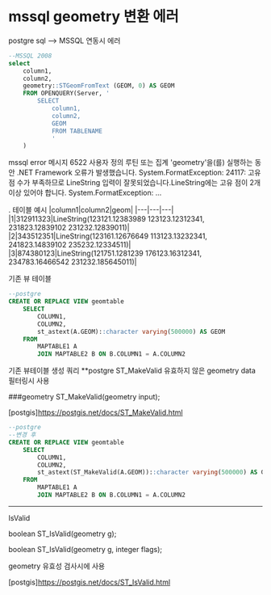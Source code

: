 # mssql geometry 변환 에러

postgre sql --> MSSQL 연동시 에러

```sql
--MSSQL 2008
select 
    column1,
    column2,
    geometry::STGeomFromText (GEOM, 0) AS GEOM
    FROM OPENQUERY(Server, '
        SELECT
            column1,
            column2, 
            GEOM
            FROM TABLENAME
            '
    )
```


mssql error 메시지 6522 사용자 정의 루틴 또는 집계 'geometry'을(를) 실행하는 동안 .NET Framework 오류가 발생했습니다.
System.FormatException: 24117: 고유 점 수가 부족하므로 LineString 입력이 잘못되었습니다.LineString에는 고유 점이 2개 이상 있어야 합니다.
System.FormatException: ...

. 테이블 예시
|column1|column2|geom|
|---|---|---|
|1|312911323|LineString(123121.12383989 123123.12312341, 231823.12839102 231232.12839011)|
|2|343512351|LineString(123161.12676649 113123.13232341, 241823.14839102 235232.12334511)|
|3|874380123|LineString(121751.1281239 176123.16312341, 234783.16466542 231232.185645011)|


기존 뷰 테이블


```SQL
--postgre 
CREATE OR REPLACE VIEW geomtable 
    SELECT 
        COLUMN1,
        COLUMN2,
        st_astext(A.GEOM)::character varying(500000) AS GEOM
    FROM
        MAPTABLE1 A
        JOIN MAPTABLE2 B ON B.COLUMN1 = A.COLUMN2
```

기존 뷰테이블 생성 쿼리
**postgre
ST_MakeValid 유효하지 않은 geometry data 필터링시 사용


###geometry ST_MakeValid(geometry input);


[postgis]https://postgis.net/docs/ST_MakeValid.html


```SQL
--postgre
--변경 후
CREATE OR REPLACE VIEW geomtable 
    SELECT 
        COLUMN1,
        COLUMN2,
        st_astext(ST_MakeValid(A.GEOM))::character varying(500000) AS GEOM
    FROM
        MAPTABLE1 A
        JOIN MAPTABLE2 B ON B.COLUMN1 = A.COLUMN2
```


---
IsValid

boolean ST_IsValid(geometry g);

boolean ST_IsValid(geometry g, integer flags);

geometry 유효성 검사시에 사용

[postgis]https://postgis.net/docs/ST_IsValid.html